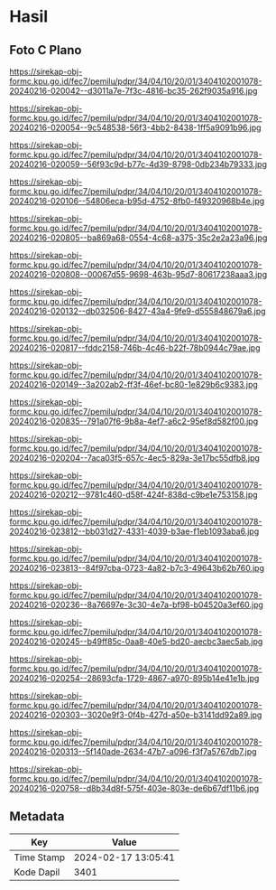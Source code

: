# Hasil

## Foto C Plano

https://sirekap-obj-formc.kpu.go.id/fec7/pemilu/pdpr/34/04/10/20/01/3404102001078-20240216-020042--d3011a7e-7f3c-4816-bc35-262f9035a916.jpg

https://sirekap-obj-formc.kpu.go.id/fec7/pemilu/pdpr/34/04/10/20/01/3404102001078-20240216-020054--9c548538-56f3-4bb2-8438-1ff5a9091b96.jpg

https://sirekap-obj-formc.kpu.go.id/fec7/pemilu/pdpr/34/04/10/20/01/3404102001078-20240216-020059--56f93c9d-b77c-4d39-8798-0db234b79333.jpg

https://sirekap-obj-formc.kpu.go.id/fec7/pemilu/pdpr/34/04/10/20/01/3404102001078-20240216-020106--54806eca-b95d-4752-8fb0-f49320968b4e.jpg

https://sirekap-obj-formc.kpu.go.id/fec7/pemilu/pdpr/34/04/10/20/01/3404102001078-20240216-020805--ba869a68-0554-4c68-a375-35c2e2a23a96.jpg

https://sirekap-obj-formc.kpu.go.id/fec7/pemilu/pdpr/34/04/10/20/01/3404102001078-20240216-020808--00067d55-9698-463b-95d7-80617238aaa3.jpg

https://sirekap-obj-formc.kpu.go.id/fec7/pemilu/pdpr/34/04/10/20/01/3404102001078-20240216-020132--db032506-8427-43a4-9fe9-d555848679a6.jpg

https://sirekap-obj-formc.kpu.go.id/fec7/pemilu/pdpr/34/04/10/20/01/3404102001078-20240216-020817--fddc2158-746b-4c46-b22f-78b0944c79ae.jpg

https://sirekap-obj-formc.kpu.go.id/fec7/pemilu/pdpr/34/04/10/20/01/3404102001078-20240216-020149--3a202ab2-ff3f-46ef-bc80-1e829b6c9383.jpg

https://sirekap-obj-formc.kpu.go.id/fec7/pemilu/pdpr/34/04/10/20/01/3404102001078-20240216-020835--791a07f6-9b8a-4ef7-a6c2-95ef8d582f00.jpg

https://sirekap-obj-formc.kpu.go.id/fec7/pemilu/pdpr/34/04/10/20/01/3404102001078-20240216-020204--7aca03f5-657c-4ec5-829a-3e17bc55dfb8.jpg

https://sirekap-obj-formc.kpu.go.id/fec7/pemilu/pdpr/34/04/10/20/01/3404102001078-20240216-020212--9781c460-d58f-424f-838d-c9be1e753158.jpg

https://sirekap-obj-formc.kpu.go.id/fec7/pemilu/pdpr/34/04/10/20/01/3404102001078-20240216-023812--bb031d27-4331-4039-b3ae-f1eb1093aba6.jpg

https://sirekap-obj-formc.kpu.go.id/fec7/pemilu/pdpr/34/04/10/20/01/3404102001078-20240216-023813--84f97cba-0723-4a82-b7c3-49643b62b760.jpg

https://sirekap-obj-formc.kpu.go.id/fec7/pemilu/pdpr/34/04/10/20/01/3404102001078-20240216-020236--8a76697e-3c30-4e7a-bf98-b04520a3ef60.jpg

https://sirekap-obj-formc.kpu.go.id/fec7/pemilu/pdpr/34/04/10/20/01/3404102001078-20240216-020245--b49ff85c-0aa8-40e5-bd20-aecbc3aec5ab.jpg

https://sirekap-obj-formc.kpu.go.id/fec7/pemilu/pdpr/34/04/10/20/01/3404102001078-20240216-020254--28693cfa-1729-4867-a970-895b14e41e1b.jpg

https://sirekap-obj-formc.kpu.go.id/fec7/pemilu/pdpr/34/04/10/20/01/3404102001078-20240216-020303--3020e9f3-0f4b-427d-a50e-b3141dd92a89.jpg

https://sirekap-obj-formc.kpu.go.id/fec7/pemilu/pdpr/34/04/10/20/01/3404102001078-20240216-020313--5f140ade-2634-47b7-a096-f3f7a5767db7.jpg

https://sirekap-obj-formc.kpu.go.id/fec7/pemilu/pdpr/34/04/10/20/01/3404102001078-20240216-020758--d8b34d8f-575f-403e-803e-de6b67df11b6.jpg


## Metadata

| Key        | Value               |
| ---------- | ------------------- |
| Time Stamp | 2024-02-17 13:05:41 |
| Kode Dapil | 3401                |



